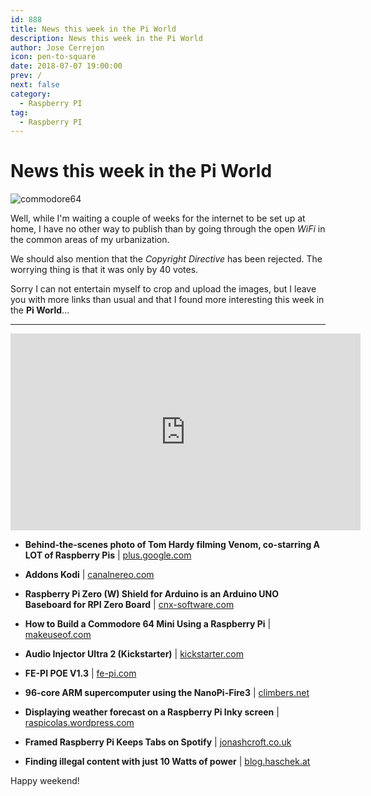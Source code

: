 ```yaml
---
id: 888
title: News this week in the Pi World
description: News this week in the Pi World
author: Jose Cerrejon
icon: pen-to-square
date: 2018-07-07 19:00:00
prev: /
next: false
category:
  - Raspberry PI
tag:
  - Raspberry PI
---
```


# News this week in the Pi World

![commodore64](/images/c64.jpg)

Well, while I'm waiting a couple of weeks for the internet to be set up at home, I have no other way to publish than by going through the open *WiFi* in the common areas of my urbanization. 

We should also mention that the *Copyright Directive* has been rejected. The worrying thing is that it was only by 40 votes. 

Sorry I can not entertain myself to crop and upload the images, but I leave you with more links than usual and that I found more interesting this week in the **Pi World**...

- - -
<iframe width="560" height="315" src="https://www.youtube.com/embed/wAqCgzp6ios?rel=0&amp;showinfo=0" frameborder="0" allow="autoplay; encrypted-media" allowfullscreen></iframe>

* **Behind-the-scenes photo of Tom Hardy filming Venom, co-starring A LOT of Raspberry Pis** | [plus.google.com](https://plus.google.com/+raspberrypi/posts/bTnkD4f3SHD)

* **Addons Kodi** | [canalnereo.com](http://canalnereo.com/canalnereo/PLUGIN/)

* **Raspberry Pi Zero (W) Shield for Arduino is an Arduino UNO Baseboard for RPI Zero Board** | [cnx-software.com](https://www.cnx-software.com/2018/06/29/raspberry-pi-zero-w-shield-for-arduino-is-a-arduino/)

* **How to Build a Commodore 64 Mini Using a Raspberry Pi**  | [makeuseof.com](https://www.makeuseof.com/tag/build-c64-mini-raspberry-pi/)

* **Audio Injector Ultra 2 (Kickstarter)** | [kickstarter.com](https://www.kickstarter.com/projects/1250664710/audio-injector-ultra-2-sound-card/?ref=eelec)

* **FE-PI POE V1.3** | [fe-pi.com](https://fe-pi.com/products/fe-pi-poe-v1)

* **96-core ARM supercomputer using the NanoPi-Fire3** | [climbers.net](https://climbers.net/sbc/nanopi-fire3-arm-supercomputer/)

* **Displaying weather forecast on a Raspberry Pi Inky screen**  | [raspicolas.wordpress.com](https://raspicolas.wordpress.com/2018/06/03/displaying-weather-forecast-on-a-raspberry-pi-inky-screen/)

* **Framed Raspberry Pi Keeps Tabs on Spotify** | [jonashcroft.co.uk](https://jonashcroft.co.uk/2018/06/07/now-playing-screen-spotify-raspberry-pi-es6/)

* **Finding illegal content with just 10 Watts of power** | [blog.haschek.at](https://blog.haschek.at/post/f0a4e)

Happy weekend!
